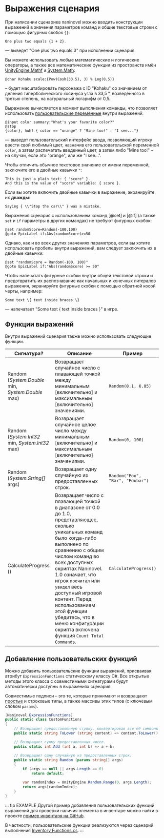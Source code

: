 # Выражения сценария

При написании сценариев naninovel можно вводить конструкции выражений в значения параметров команд и общие текстовые строки с помощью фигурных скобок `{}`:

```nani
One plus two equals {1 + 2}.
```

— выведет "One plus two equals 3" при исполнении сценария.

Вы можете использовать любые математические и логические операторы, а также все математические функции из пространств имён [UnityEngine.Mathf](https://docs.unity3d.com/ScriptReference/Mathf.html) и [System.Math](https://docs.microsoft.com/en-us/dotnet/api/system.math#methods):

```nani
@char Kohaku scale:{Pow(Cosh(33.5), 3) % Log(0.5)}
```

– будет масштабировать персонажа с ID "Kohaku" со значением от деления гиперболического косинуса угла в 33,5 °, возведённого в третью степень, на натуральный логарифм от 0,5.

Выражение вычисляется в момент выполнения команды, что позволяет использовать [пользовательские переменные](/ru/guide/custom-variables) внутри выражений:

```nani
@input color summary:"What's your favorite color?"
@stop
{color}, huh? { color == "orange" ? "Mine too!" : "I see..."}
```

— выведет пользовательский интерфейс ввода, позволяющий игроку ввести свой любимый цвет, назначив его пользовательской переменной `color`, а затем распечатать введенный цвет, а затем либо "Mine too!" – на случай, если это "orange", или же "I see...".

Чтобы отличить обычное текстовое значение от имени переменной, заключите его в двойные кавычки `"`:

```nani
This is just a plain text: { "score" }.
And this is the value of "score" variable: { score }.
```

Если вы хотите включить двойные кавычки в выражение, экранируйте их **дважды**:

```nani
Saying { \\"Stop the car\\" } was a mistake.
```

Выражения сценария с использованием команд [@set] и [@if] (а также `set` и `if` параметры в других командах) не требуют фигурных скобок:

```nani
@set randomScore=Random(-100,100)
@goto EpicLabel if:Abs(randomScore)>=50
```

Однако, как и во всех других значениях параметров, если вы хотите использовать пробелы внутри выражений, вам следует заключить их в двойные кавычки:

```nani
@set "randomScore = Random(-100, 100)"
@goto EpicLabel if:"Abs(randomScore) >= 50"
```

Чтобы напечатать фигурные скобки внутри общей текстовой строки и предотвратить их распознавание как начальных и конечных литералов выражения, экранируйте фигурные скобки с помощью обратной косой черты, например:

```nani
Some text \{ text inside braces \}
```

— напечатает "Some text { text inside braces }" в игре.

## Функции выражений

Внутри выражений сценария также можно использовать следующие функции.

<div class="config-table">

Сигнатура? | Описание | Пример
--- | --- | ---
Random (*System.Double* min, *System.Double* max) | Возвращает случайное число с плавающей точкой между минимальным [включительно] и максимальным [включительно] значениями. | `Random(0.1, 0.85)`
Random (*System.Int32* min, *System.Int32* max) | Возвращает случайное целое число между минимальным [включительно] и максимальным [включительно] значениями. | `Random(0, 100)`
Random (*System.String[]* args) | Возвращает одну случайную из предоставленных строк. | `Random("Foo", "Bar", "Foobar")`
CalculateProgress () | Возвращает число с плавающей точкой в диапазоне от 0.0 до 1.0, представляющее, сколько уникальных команд было когда-либо выполнено по сравнению с общим числом команд во всех доступных скриптах Naninovel. 1.0 означает, что игрок `прочитал` или `увидел` весь доступный игровой контент. Перед использованием этой функции убедитесь, что в меню конфигурации скрипта включена функция `Count Total Commands`. | `CalculateProgress()`

</div>

## Добавление пользовательских функций

Можно добавить пользовательские функции выражений, присваивая атрибут `ExpressionFunctions` статическому классу C#. Все открытые методы этого класса с совместимыми сигнатурами будут автоматически доступны в выражениях сценария.

Совместимые подписи – это те, которые принимают и возвращают [простые](https://docs.microsoft.com/en-us/dotnet/csharp/language-reference/keywords/value-types#simple-types) и строковые типы, а также массивы этих типов (с ключевым словом `params`).

```csharp
[Naninovel.ExpressionFunctions]
public static class CustomFunctions
{
	// Возвращает предоставленную строку, конвертировав все её символы в нижний регистр.
    public static string ToLower (string content) => content.ToLower();

    // Возвращает сумму предоставленных чисел.
    public static int Add (int a, int b) => a + b;

    // Возвращает одну случайную из предоставленных строк.
    public static string Random (params string[] args)
	{
		if (args == null || args.Length == 0)
			return default;

        var randomIndex = UnityEngine.Random.Range(0, args.Length);
		return args[randomIndex];
	}
}
```

::: tip EXAMPLE
Другой пример добавления пользовательских функций выражений для проверки наличия элемента в инвентаре можно найти в проекте [пример инвентаря на GitHub](https://github.com/Naninovel/Inventory).

В частности, пользовательские функции реализуются через сценарий выполнения [Inventory Functions.cs](https://github.com/Naninovel/Inventory/blob/master/Assets/NaninovelInventory/Runtime/InventoryFunctions.cs).
:::
